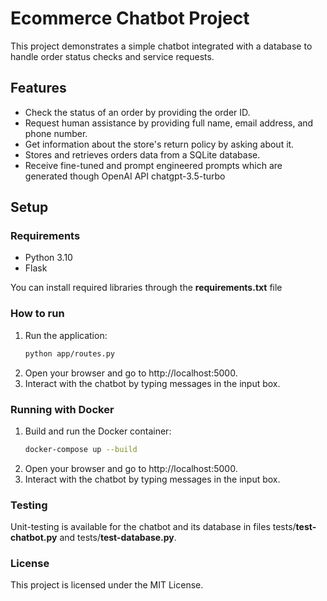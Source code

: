 # Ecommerce Chatbot Project

This project demonstrates a simple chatbot integrated with a database to handle order status checks and service requests.

## Features

- Check the status of an order by providing the order ID.
- Request human assistance by providing full name, email address, and phone number.
- Get information about the store's return policy by asking about it.
- Stores and retrieves orders data from a SQLite database.
- Receive fine-tuned and prompt engineered prompts which are generated though OpenAI API chatgpt-3.5-turbo

## Setup

### Requirements

- Python 3.10
- Flask

You can install required libraries through the **requirements.txt** file

### How to run
1. Run the application:
   ```bash
   python app/routes.py
   ```
2. Open your browser and go to http://localhost:5000.
3. Interact with the chatbot by typing messages in the input box.

   
### Running with Docker

1. Build and run the Docker container:
   ```bash
   docker-compose up --build
   ```
2. Open your browser and go to http://localhost:5000.
3. Interact with the chatbot by typing messages in the input box.


### Testing
Unit-testing is available for the chatbot and its database in files tests/**test-chatbot.py** and tests/**test-database.py**.

### License
This project is licensed under the MIT License.

